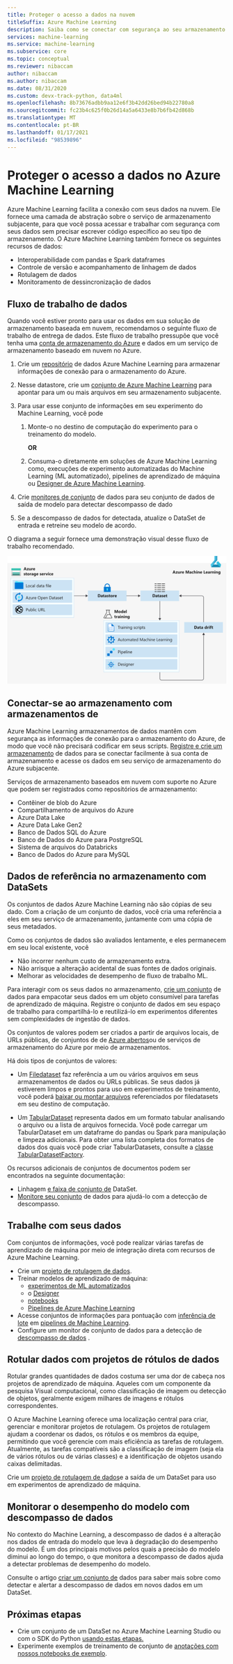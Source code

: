 ```yaml
---
title: Proteger o acesso a dados na nuvem
titleSuffix: Azure Machine Learning
description: Saiba como se conectar com segurança ao seu armazenamento de dados no Azure com Azure Machine Learning armazenamentos e DataSets.
services: machine-learning
ms.service: machine-learning
ms.subservice: core
ms.topic: conceptual
ms.reviewer: nibaccam
author: nibaccam
ms.author: nibaccam
ms.date: 08/31/2020
ms.custom: devx-track-python, data4ml
ms.openlocfilehash: 8b73676adbb9aa12e6f3b42dd26bed94b22780a8
ms.sourcegitcommit: fc23b4c625f0b26d14a5a6433e8b7b6fb42d868b
ms.translationtype: MT
ms.contentlocale: pt-BR
ms.lasthandoff: 01/17/2021
ms.locfileid: "98539896"
---
```

# <a name="secure-data-access-in-azure-machine-learning"></a>Proteger o acesso a dados no Azure Machine Learning

Azure Machine Learning facilita a conexão com seus dados na nuvem.  Ele fornece uma camada de abstração sobre o serviço de armazenamento subjacente, para que você possa acessar e trabalhar com segurança com seus dados sem precisar escrever código específico ao seu tipo de armazenamento. O Azure Machine Learning também fornece os seguintes recursos de dados:

*    Interoperabilidade com pandas e Spark dataframes
*    Controle de versão e acompanhamento de linhagem de dados
*    Rotulagem de dados 
*    Monitoramento de dessincronização de dados
    
## <a name="data-workflow"></a>Fluxo de trabalho de dados

Quando você estiver pronto para usar os dados em sua solução de armazenamento baseada em nuvem, recomendamos o seguinte fluxo de trabalho de entrega de dados. Este fluxo de trabalho pressupõe que você tenha uma [conta de armazenamento do Azure](../storage/common/storage-account-create.md?tabs=azure-portal) e dados em um serviço de armazenamento baseado em nuvem no Azure. 

1. Crie um [repositório](#datastores) de dados Azure Machine Learning para armazenar informações de conexão para o armazenamento do Azure.

2. Nesse datastore, crie um [conjunto de Azure Machine Learning](#datasets) para apontar para um ou mais arquivos em seu armazenamento subjacente. 

3. Para usar esse conjunto de informações em seu experimento do Machine Learning, você pode
    1. Monte-o no destino de computação do experimento para o treinamento do modelo.

        **OR** 

    1. Consuma-o diretamente em soluções de Azure Machine Learning como, execuções de experimento automatizadas do Machine Learning (ML automatizado), pipelines de aprendizado de máquina ou [Designer de Azure Machine Learning](concept-designer.md).

4. Crie [monitores de conjunto](#drift) de dados para seu conjunto de dados de saída de modelo para detectar descompasso de dado 

5. Se a descompasso de dados for detectada, atualize o DataSet de entrada e retreine seu modelo de acordo.

O diagrama a seguir fornece uma demonstração visual desse fluxo de trabalho recomendado.

![O diagrama mostra o serviço de armazenamento do Azure que flui em um repositório de armazenamento, que flui para um conjunto de uma. O conjunto de dados flui para o treinamento do modelo, que flui em descompassos, o que flui para o conjunto.](./media/concept-data/data-concept-diagram.svg)

<a name="datastores"></a>
## <a name="connect-to-storage-with-datastores"></a>Conectar-se ao armazenamento com armazenamentos de

Azure Machine Learning armazenamentos de dados mantêm com segurança as informações de conexão para o armazenamento do Azure, de modo que você não precisará codificar em seus scripts. [Registre e crie um armazenamento](how-to-access-data.md) de dados para se conectar facilmente à sua conta de armazenamento e acesse os dados em seu serviço de armazenamento do Azure subjacente. 

Serviços de armazenamento baseados em nuvem com suporte no Azure que podem ser registrados como repositórios de armazenamento:

+ Contêiner de blob do Azure
+ Compartilhamento de arquivos do Azure
+ Azure Data Lake
+ Azure Data Lake Gen2
+ Banco de Dados SQL do Azure
+ Banco de Dados do Azure para PostgreSQL
+ Sistema de arquivos do Databricks
+ Banco de Dados do Azure para MySQL

<a name="datasets"></a>
## <a name="reference-data-in-storage-with-datasets"></a>Dados de referência no armazenamento com DataSets

Os conjuntos de dados Azure Machine Learning não são cópias de seu dado. Com a criação de um conjunto de dados, você cria uma referência a eles em seu serviço de armazenamento, juntamente com uma cópia de seus metadados. 

Como os conjuntos de dados são avaliados lentamente, e eles permanecem em seu local existente, você

* Não incorrer nenhum custo de armazenamento extra.
* Não arrisque a alteração acidental de suas fontes de dados originais.
* Melhorar as velocidades de desempenho de fluxo de trabalho ML.

Para interagir com os seus dados no armazenamento, [crie um conjunto](how-to-create-register-datasets.md) de dados para empacotar seus dados em um objeto consumível para tarefas de aprendizado de máquina. Registre o conjunto de dados em seu espaço de trabalho para compartilhá-lo e reutilizá-lo em experimentos diferentes sem complexidades de ingestão de dados.

Os conjuntos de valores podem ser criados a partir de arquivos locais, de URLs públicas, de conjuntos de de [Azure abertos](https://azure.microsoft.com/services/open-datasets/)ou de serviços de armazenamento do Azure por meio de armazenamentos. 

Há dois tipos de conjuntos de valores: 

+ Um [Filedataset](/python/api/azureml-core/azureml.data.file_dataset.filedataset?preserve-view=true&view=azure-ml-py) faz referência a um ou vários arquivos em seus armazenamentos de dados ou URLs públicas. Se seus dados já estiverem limpos e prontos para uso em experimentos de treinamento, você poderá [baixar ou montar arquivos](how-to-train-with-datasets.md#mount-files-to-remote-compute-targets) referenciados por filedatasets em seu destino de computação.

+ Um [TabularDataset](/python/api/azureml-core/azureml.data.tabulardataset?preserve-view=true&view=azure-ml-py) representa dados em um formato tabular analisando o arquivo ou a lista de arquivos fornecida. Você pode carregar um TabularDataset em um dataframe do pandas ou Spark para manipulação e limpeza adicionais. Para obter uma lista completa dos formatos de dados dos quais você pode criar TabularDatasets, consulte a [classe TabularDatasetFactory](/python/api/azureml-core/azureml.data.dataset_factory.tabulardatasetfactory).

Os recursos adicionais de conjuntos de documentos podem ser encontrados na seguinte documentação:

+ Linhagem [e faixa de conjunto de](how-to-version-track-datasets.md) DataSet.
+ [Monitore seu conjunto](how-to-monitor-datasets.md) de dados para ajudá-lo com a detecção de descompasso.    

## <a name="work-with-your-data"></a>Trabalhe com seus dados

Com conjuntos de informações, você pode realizar várias tarefas de aprendizado de máquina por meio de integração direta com recursos de Azure Machine Learning. 

+ Crie um [projeto de rotulagem de dados](#label).
+ Treinar modelos de aprendizado de máquina:
     + [experimentos de ML automatizados](how-to-use-automated-ml-for-ml-models.md)
     + o [Designer](tutorial-designer-automobile-price-train-score.md#import-data)
     + [notebooks](how-to-train-with-datasets.md)
     + [Pipelines de Azure Machine Learning](how-to-create-your-first-pipeline.md)
+ Acesse conjuntos de informações para pontuação com [inferência de lote](./tutorial-pipeline-batch-scoring-classification.md) em [pipelines de Machine Learning](how-to-create-your-first-pipeline.md).
+ Configure um monitor de conjunto de dados para a detecção de [descompasso de dados](#drift) .

<a name="label"></a>

## <a name="label-data-with-data-labeling-projects"></a>Rotular dados com projetos de rótulos de dados

Rotular grandes quantidades de dados costuma ser uma dor de cabeça nos projetos de aprendizado de máquina. Aqueles com um componente da pesquisa Visual computacional, como classificação de imagem ou detecção de objetos, geralmente exigem milhares de imagens e rótulos correspondentes.

O Azure Machine Learning oferece uma localização central para criar, gerenciar e monitorar projetos de rotulagem. Os projetos de rotulagem ajudam a coordenar os dados, os rótulos e os membros da equipe, permitindo que você gerencie com mais eficiência as tarefas de rotulagem. Atualmente, as tarefas compatíveis são a classificação de imagem (seja ela de vários rótulos ou de várias classes) e a identificação de objetos usando caixas delimitadas.

Crie um [projeto de rotulagem de dados](how-to-create-labeling-projects.md)e a saída de um DataSet para uso em experimentos de aprendizado de máquina.

<a name="drift"></a>

## <a name="monitor-model-performance-with-data-drift"></a>Monitorar o desempenho do modelo com descompasso de dados

No contexto do Machine Learning, a descompasso de dados é a alteração nos dados de entrada do modelo que leva à degradação do desempenho do modelo. É um dos principais motivos pelos quais a precisão do modelo diminui ao longo do tempo, o que monitora a descompasso de dados ajuda a detectar problemas de desempenho do modelo.

Consulte o artigo [criar um conjunto de](how-to-monitor-datasets.md) dados para saber mais sobre como detectar e alertar a descompasso de dados em novos dados em um DataSet.

## <a name="next-steps"></a>Próximas etapas 

+ Crie um conjunto de um DataSet no Azure Machine Learning Studio ou com o SDK do Python [usando estas etapas.](how-to-create-register-datasets.md)
+ Experimente exemplos de treinamento de conjunto de [anotações com nossos notebooks de exemplo](https://github.com/Azure/MachineLearningNotebooks/tree/master/how-to-use-azureml/work-with-data/).